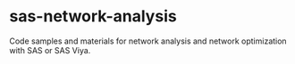 # sas-network-analysis
Code samples and materials for network analysis and network optimization with SAS or SAS Viya.
